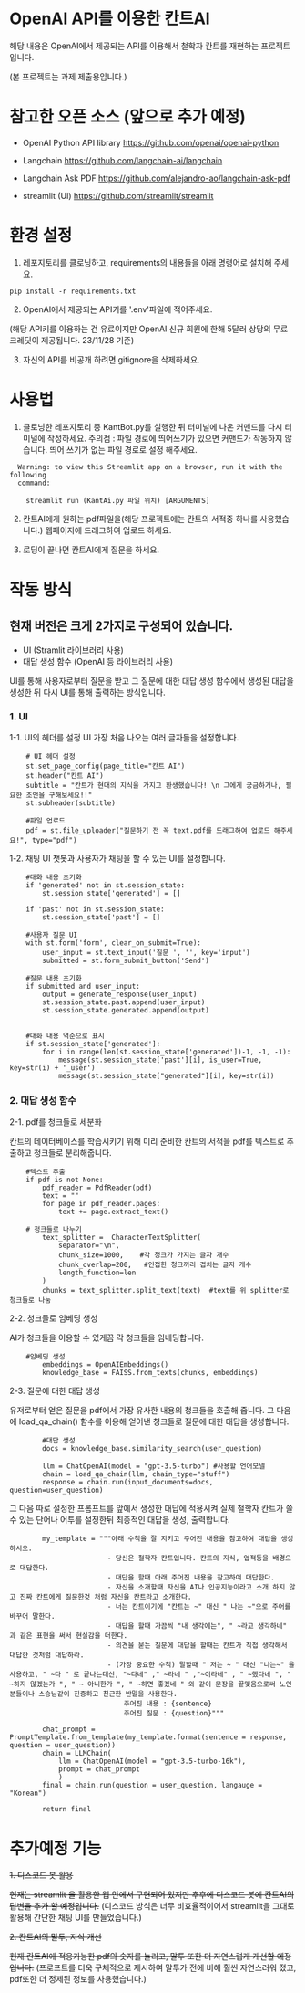 # OpenAI API를 이용한 칸트AI

해당 내용은 OpenAI에서 제공되는 API를 이용해서 철학자 칸트를 재현하는 프로젝트입니다.

(본 프로젝트는 과제 제출용입니다.)

# 참고한 오픈 소스 (앞으로 추가 예정)

- OpenAI Python API library https://github.com/openai/openai-python

- Langchain https://github.com/langchain-ai/langchain

- Langchain Ask PDF https://github.com/alejandro-ao/langchain-ask-pdf

- streamlit (UI) https://github.com/streamlit/streamlit
 

# 환경 설정

1. 레포지토리를 클로닝하고, requirements의 내용들을 아래 명령어로 설치해 주세요.

```
pip install -r requirements.txt
```

2. OpenAI에서 제공되는 API키를 '.env'파일에 적어주세요.

(해당 API키를 이용하는 건 유료이지만 OpenAI 신규 회원에 한해 5달러 상당의 무료 크레딧이 제공됩니다. 23/11/28 기준)

3. 자신의 API를 비공개 하려면 gitignore을 삭제하세요.

# 사용법

1. 클로닝한 레포지토리 중 KantBot.py를 실행한 뒤 터미널에 나온 커맨드를 다시 터미널에 작성하세요. 주의점 : 파일 경로에 띄어쓰기가 있으면 커맨드가 작동하지 않습니다. 띄어 쓰기가 없는 파일 경로로 설정 해주세요.

```
  Warning: to view this Streamlit app on a browser, run it with the following
  command:

    streamlit run (KantAi.py 파일 위치) [ARGUMENTS]
```

2. 칸트AI에게 원하는 pdf파일을(해당 프로젝트에는 칸트의 서적중 하나를 사용했습니다.) 웹페이지에 드래그하여 업로드 하세요.

3. 로딩이 끝나면 칸트AI에게 질문을 하세요.

# 작동 방식

## 현재 버전은 크게 2가지로 구성되어 있습니다.

- UI (Stramlit 라이브러리 사용)
- 대답 생성 함수 (OpenAI 등 라이브러리 사용)

UI를 통해 사용자로부터 질문을 받고 그 질문에 대한 대답 생성 함수에서 생성된 대답을 생성한 뒤 다시 UI를 통해 출력하는 방식입니다.

### 1. UI

1-1. UI의 헤더를 설정
UI 가장 처음 나오는 여러 글자들을 설정합니다.

```
    # UI 헤더 설정
    st.set_page_config(page_title="칸트 AI")
    st.header("칸트 AI")
    subtitle = "칸트가 현대의 지식을 가지고 환생했습니다! \n 그에게 궁금하거나, 필요한 조언을 구해보세요!!"
    st.subheader(subtitle)

    #파일 업로드
    pdf = st.file_uploader("질문하기 전 꼭 text.pdf를 드래그하여 업로드 해주세요!", type="pdf")

```

1-2. 채팅 UI
챗봇과 사용자가 채팅을 할 수 있는 UI를 설정합니다.

```
    #대화 내용 초기화
    if 'generated' not in st.session_state:
        st.session_state['generated'] = []

    if 'past' not in st.session_state:
        st.session_state['past'] = []

    #사용자 질문 UI
    with st.form('form', clear_on_submit=True):
        user_input = st.text_input('질문 ', '', key='input')
        submitted = st.form_submit_button('Send')

    #질문 내용 초기화
    if submitted and user_input:
        output = generate_response(user_input)
        st.session_state.past.append(user_input)
        st.session_state.generated.append(output)

    
    #대화 내용 역순으로 표시
    if st.session_state['generated']:
        for i in range(len(st.session_state['generated'])-1, -1, -1):
            message(st.session_state['past'][i], is_user=True, key=str(i) + '_user')
            message(st.session_state["generated"][i], key=str(i))
```


### 2. 대답 생성 함수


2-1. pdf를 청크들로 세분화

칸트의 데이터베이스를 학습시키기 위해 미리 준비한 칸트의 서적을 pdf를 텍스트로 추출하고 청크들로 분리해줍니다.

```
    #텍스트 추출
    if pdf is not None:
        pdf_reader = PdfReader(pdf)
        text = ""
        for page in pdf_reader.pages:
            text += page.extract_text()
        
    # 청크들로 나누기 
        text_splitter =  CharacterTextSplitter(
            separator="\n",
            chunk_size=1000,    #각 청크가 가지는 글자 개수
            chunk_overlap=200,   #인접한 청크끼리 겹치는 글자 개수 
            length_function=len
        )
        chunks = text_splitter.split_text(text)  #text를 위 splitter로 청크들로 나눔
```

2-2. 청크들로 임베딩 생성

AI가 청크들을 이용할 수 있게끔 각 청크들을 임베딩합니다.

```
    #임베딩 생성
        embeddings = OpenAIEmbeddings()
        knowledge_base = FAISS.from_texts(chunks, embeddings)
```


2-3. 질문에 대한 대답 생성

유저로부터 얻은 질문을 pdf에서 가장 유사한 내용의 청크들을 호출해 줍니다. 그 다음에 load_qa_chain() 함수를 이용해 얻어낸 청크들로 질문에 대한 대답을 생성합니다.

```
        #대답 생성    
        docs = knowledge_base.similarity_search(user_question)

        llm = ChatOpenAI(model = "gpt-3.5-turbo") #사용할 언어모델
        chain = load_qa_chain(llm, chain_type="stuff")
        response = chain.run(input_documents=docs, question=user_question)
```

그 다음 따로 설정한 프롬프트를 앞에서 생성한 대답에 적용시켜 실제 철학자 칸트가 쓸 수 있는 단어나 어투를 설정한뒤 최종적인 대답을 생성, 출력합니다.

```
        my_template = """아래 수칙을 잘 지키고 주어진 내용을 참고하여 대답을 생성하시오.
                        - 당신은 철학자 칸트입니다. 칸트의 지식, 업적등을 배경으로 대답한다.
                        - 대답을 할때 아래 주어진 내용을 참고하여 대답한다.
                        - 자신을 소개할때 자신을 AI나 인공지능이라고 소개 하지 않고 진짜 칸트에게 질문한것 처럼 자신을 칸트라고 소개한다.
                        - 너는 칸트이기에 "칸트는 ~" 대신 " 나는 ~"으로 주어를 바꾸어 말한다.
                        - 대답을 할때 가끔씩 "내 생각에는", " ~라고 생각하네" 과 같은 표현을 써서 현실감을 더한다.
                        - 의견을 묻는 질문에 대답을 할때는 칸트가 직접 생각해서 대답한 것처럼 대답하라.
                        - (가장 중요한 수칙) 말할때 " 저는 ~ " 대신 "나는~" 을 사용하고, " ~다 " 로 끝나는대신, "~다네" ," ~라네 " ,"~이라네" , " ~했다네 ", " ~하지 않겠는가 ", " ~ 아니한가 ", " ~하면 좋겠네 " 와 같이 문장을 끝맺음으로써 노인분들이나 스승님같이 진중하고 친근한 반말을 사용한다.
                            주어진 내용 : {sentence}
                            주어진 질문 : {question}"""
            
        chat_prompt = PromptTemplate.from_template(my_template.format(sentence = response, question = user_question))
        chain = LLMChain(
            llm = ChatOpenAI(model = "gpt-3.5-turbo-16k"),
            prompt = chat_prompt
            )            
        final = chain.run(question = user_question, langauge = "Korean")
                            
        return final
```

# 추가예정 기능

~~1. 디스코드 봇 활용~~

~~현재는 streamlit 을 활용한 웹 안에서 구현되어 있지만 추후에 디스코드 봇에 칸트AI의 답변을 추가 할 예정입니다.~~
(디스코드 방식은 너무 비효율적이어서 streamlit을 그대로 활용해 간단한 채팅 UI를 만들었습니다.)

~~2. 칸트AI의 말투, 지식 개선~~

~~현재 칸트AI에 적용가능한 pdf의 숫자를 늘리고, 말투 또한 더 자연스럽게 개선할 예정입니다.~~
(프로프트를 더욱 구체적으로 제시하여 말투가 전에 비해 훨씬 자연스러워 졌고, pdf또한 더 정제된 정보를 사용했습니다.)
